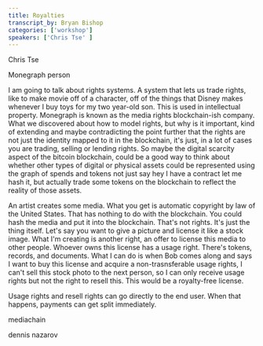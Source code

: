 ```yaml
---
title: Royalties
transcript_by: Bryan Bishop
categories: ['workshop']
speakers: ['Chris Tse' ]
---
```


Chris Tse

Monegraph person

I am going to talk about rights systems. A system that lets us trade rights, like to make movie off of a character, off of the things that Disney makes whenever I buy toys for my two year-old son. This is used in intellectual property. Monegraph is known as the media rights blockchain-ish company. What we discovered about how to model rights, but why is it important, kind of extending and maybe contradicting the point further that the rights are not just the identity mapped to it in the blockchain, it's just, in a lot of cases you are trading, selling or lending rights. So maybe the digital scarcity aspect of the bitcoin blockchain, could be a good way to think about whether other types of digital or physical assets could be represented using the graph of spends and tokens not just say hey I have a contract let me hash it, but actually trade some tokens on the blockchain to reflect the reality of those assets.

An artist creates some media. What you get is automatic copyright by law of the United States. That has nothing to do with the blockchain. You could hash the media and put it into the blockchain. That's not rights. It's just the thing itself. Let's say you want to give a picture and license it like a stock image. What I'm creating is another right, an offer to license this media to other people. Whoever owns this license has a usage right. There's tokens, records, and documents. What I can do is when Bob comes along and says I want to buy this license and acquire a non-trasnsferable usage rights, I can't sell this stock photo to the next person, so I can only receive usage rights but not the right to resell this. This would be a royalty-free license.

Usage rights and resell rights can go directly to the end user. When that happens, payments can get split immediately.

mediachain

dennis nazarov
